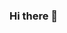 ### Hi there 👋

<!--
**ifiok1equere/ifiok1equere** is a ✨ _special_ ✨ repository because its `README.md` (this file) appears on your GitHub profile.

Here are some ideas to get you started:

- 🔭 I’m currently working on becoming a world class Data Scientist and ML Engineer.
- 🌱 I’m currently learning Data science, Machine Learning & BackEnd Development.
- 👯 I’m looking to collaborate on any projects that deepen my knowledge and skill set in the aformentioned tracks.
- 🤔 I’m looking for help with understanding core concepts in these tracks.
- 💬 Ask me about my learning journey.
- 📫 How to reach me: https://twitter.com/equereifiok
- 😄 Pronouns: (HE/HIM/HIS)
-->
